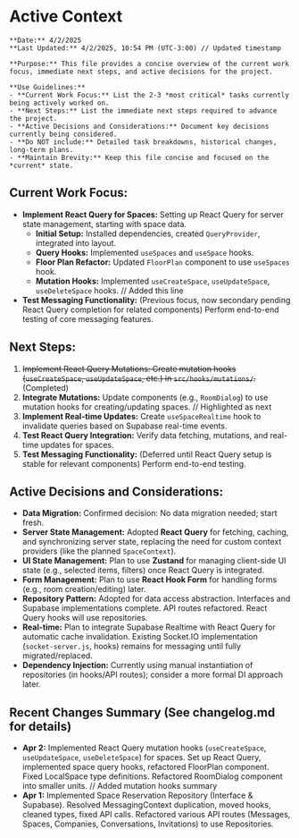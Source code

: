 # Active Context
```guidance
**Date:** 4/2/2025
**Last Updated:** 4/2/2025, 10:54 PM (UTC-3:00) // Updated timestamp

**Purpose:** This file provides a concise overview of the current work focus, immediate next steps, and active decisions for the project.

**Use Guidelines:**
- **Current Work Focus:** List the 2-3 *most critical* tasks currently being actively worked on.
- **Next Steps:** List the immediate next steps required to advance the project.
- **Active Decisions and Considerations:** Document key decisions currently being considered.
- **Do NOT include:** Detailed task breakdowns, historical changes, long-term plans.
- **Maintain Brevity:** Keep this file concise and focused on the *current* state.
```
## Current Work Focus:
- **Implement React Query for Spaces:** Setting up React Query for server state management, starting with space data.
    - **Initial Setup:** Installed dependencies, created `QueryProvider`, integrated into layout.
    - **Query Hooks:** Implemented `useSpaces` and `useSpace` hooks.
    - **Floor Plan Refactor:** Updated `FloorPlan` component to use `useSpaces` hook.
    - **Mutation Hooks:** Implemented `useCreateSpace`, `useUpdateSpace`, `useDeleteSpace` hooks. // Added this line
- **Test Messaging Functionality:** (Previous focus, now secondary pending React Query completion for related components) Perform end-to-end testing of core messaging features.

## Next Steps:

1.  ~~Implement React Query Mutations: Create mutation hooks (`useCreateSpace`, `useUpdateSpace`, etc.) in `src/hooks/mutations/`.~~ (Completed)
2.  **Integrate Mutations:** Update components (e.g., `RoomDialog`) to use mutation hooks for creating/updating spaces. // Highlighted as next
3.  **Implement Real-time Updates:** Create `useSpaceRealtime` hook to invalidate queries based on Supabase real-time events.
4.  **Test React Query Integration:** Verify data fetching, mutations, and real-time updates for spaces.
5.  **Test Messaging Functionality:** (Deferred until React Query setup is stable for relevant components) Perform end-to-end testing.

## Active Decisions and Considerations:

- **Data Migration:** Confirmed decision: No data migration needed; start fresh.
- **Server State Management:** Adopted **React Query** for fetching, caching, and synchronizing server state, replacing the need for custom context providers (like the planned `SpaceContext`).
- **UI State Management:** Plan to use **Zustand** for managing client-side UI state (e.g., selected items, filters) once React Query is integrated.
- **Form Management:** Plan to use **React Hook Form** for handling forms (e.g., room creation/editing) later.
- **Repository Pattern:** Adopted for data access abstraction. Interfaces and Supabase implementations complete. API routes refactored. React Query hooks will use repositories.
- **Real-time:** Plan to integrate Supabase Realtime with React Query for automatic cache invalidation. Existing Socket.IO implementation (`socket-server.js`, hooks) remains for messaging until fully migrated/replaced.
- **Dependency Injection:** Currently using manual instantiation of repositories (in hooks/API routes); consider a more formal DI approach later.

## Recent Changes Summary (See changelog.md for details)
- **Apr 2:** Implemented React Query mutation hooks (`useCreateSpace`, `useUpdateSpace`, `useDeleteSpace`) for spaces. Set up React Query, implemented space query hooks, refactored FloorPlan component. Fixed LocalSpace type definitions. Refactored RoomDialog component into smaller units. // Added mutation hooks summary
- **Apr 1:** Implemented Space Reservation Repository (Interface & Supabase). Resolved MessagingContext duplication, moved hooks, cleaned types, fixed API calls. Refactored various API routes (Messages, Spaces, Companies, Conversations, Invitations) to use Repositories.
